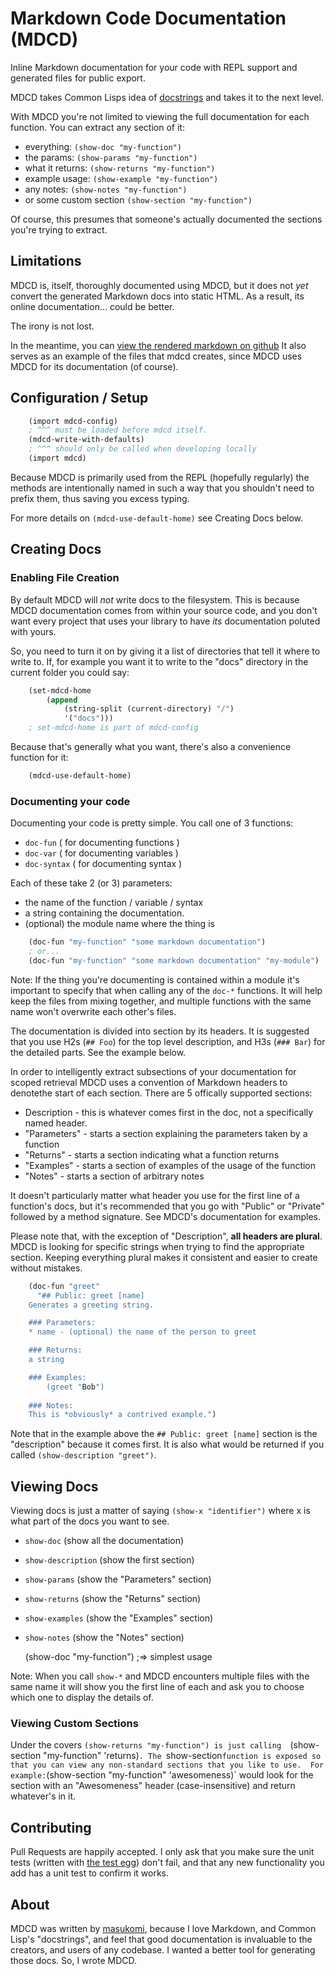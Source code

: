 # Markdown Code Documentation (MDCD)

Inline Markdown documentation for your code with REPL support and generated
files for public export.

MDCD takes Common Lisps idea of [docstrings](http://en.wikipedia.org/wiki/Docstring#Lisp) 
and takes it to the next level. 

With MDCD you're not limited to viewing the full documentation for each function. 
You can extract any section of it: 

* everything: `(show-doc "my-function")`
* the params: `(show-params "my-function")` 
* what it returns: `(show-returns "my-function")`
* example usage: `(show-example "my-function")`
* any notes: `(show-notes "my-function")`
* or some custom section `(show-section "my-function")`

Of course, this presumes that someone's actually documented the sections you're
trying to extract.

## Limitations
MDCD is, itself, thoroughly documented using MDCD, but it does not 
*yet* convert the generated Markdown docs into static HTML. As a 
result, its online documentation... could be better.

The irony is not lost. 

In the meantime, you can [view the rendered markdown on github](https://github.com/masukomi/mdcd/tree/master/docs/functions) It also serves as an example of 
the files that mdcd creates, since MDCD uses MDCD for its documentation (of
course).


## Configuration / Setup

```scheme
	(import mdcd-config) 
	; ^^^ must be loaded before mdcd itself.
	(mdcd-write-with-defaults) 
	; ^^^ should only be called when developing locally
	(import mdcd)
```

Because MDCD is primarily used from the REPL (hopefully regularly)
the methods are intentionally named in such a way that you shouldn't 
need to prefix them, thus saving you excess typing.

For more details on `(mdcd-use-default-home)` see Creating Docs below.


## Creating Docs

### Enabling File Creation
By default MDCD will _not_ write docs to the filesystem. This is because 
MDCD documentation comes from within your source code, and you
don't want every project that uses your library to have _its_ documentation
poluted with yours. 

So, you need to turn it on by giving it a list of directories that tell it
where to write to. If, for example you want it to write to the "docs" 
directory in the current folder you could say: 

```scheme
	(set-mdcd-home 
		(append 
			(string-split (current-directory) "/")
			'("docs")))
	; set-mdcd-home is part of mdcd-config
```

Because that's generally what you want, there's also a convenience function for
it:

```scheme
	(mdcd-use-default-home)
```

### Documenting your code

Documenting your code is pretty simple. You call one of 3 functions: 

* `doc-fun` ( for documenting functions )
* `doc-var` ( for documenting variables )
* `doc-syntax` ( for documenting syntax )

Each of these take 2 (or 3) parameters: 

* the name of the function / variable / syntax
* a string containing the documentation.
* (optional) the module name where the thing is

```scheme
	(doc-fun "my-function" "some markdown documentation")
	; or...
	(doc-fun "my-function" "some markdown documentation" "my-module")
```

Note: If the thing you're documenting is contained within a module it's important
to specify that when calling any of the `doc-*` functions. It will help keep the
files from mixing together, and multiple functions with the same name won't
overwrite each other's files.

The documentation is divided into section by its headers. It is suggested that
you use H2s (`## Foo`) for the top level description, and H3s (`### Bar`) for the detailed parts. See
the example below.

In order to intelligently extract subsections of your documentation for scoped 
retrieval MDCD uses a convention of Markdown headers to denotethe start of each 
section. There are 5 offically supported sections: 

* Description - this is whatever comes first in the doc, not a specifically
  named header.
* "Parameters" - starts a section explaining the parameters
  taken by a function
* "Returns" - starts a section indicating what a function returns
* "Examples" - starts a section of examples of the usage of the function
* "Notes" - starts a section of arbitrary notes

It doesn't particularly matter what header you use for the first 
line of a function's docs, but it's recommended that you go with 
"Public" or "Private" followed by a method signature. See MDCD's 
documentation for examples.

Please note that, with the exception of "Description", **all headers are plural**.
MDCD is looking for specific strings when trying to find the appropriate
section. Keeping everything plural makes it consistent and easier to create
without mistakes.

```scheme
	(doc-fun "greet"
	  "## Public: greet [name]
	Generates a greeting string.

	### Parameters:
	* name - (optional) the name of the person to greet

	### Returns:
	a string

	### Examples:
	    (greet "Bob")
	
	### Notes:
	This is *obviously* a contrived example.")
```

Note that in the example above the `## Public: greet [name]` section is the 
"description" because it comes first. It is also what would be returned if 
you called `(show-description "greet")`.


## Viewing Docs
Viewing docs is just a matter of saying `(show-x "identifier")` where x is what
part of the docs you want to see.

* `show-doc` (show all the documentation)
* `show-description` (show the first section)
* `show-params` (show the "Parameters" section)
* `show-returns` (show the "Returns" section)
* `show-examples` (show the "Examples" section)
* `show-notes` (show the "Notes" section)


	(show-doc "my-function") ;=> simplest usage 

Note: When you call `show-*` and MDCD encounters multiple files with the same 
name it will show you the first line of each and ask you to choose which one to 
display the details of.

### Viewing Custom Sections

Under the covers `(show-returns "my-function") is just calling 
`(show-section "my-function" 'returns)`. The `show-section` function is
exposed so that you can view any non-standard sections that you like to use. 
For example: `(show-section "my-function" 'awesomeness)` would look for the
section with an "Awesomeness" header (case-insensitive) and return whatever's 
in it.


## Contributing
Pull Requests are happily accepted. I only ask that you make sure the unit tests 
(written with [the test egg](http://wiki.call-cc.org/eggref/4/test)) don't fail, 
and that any new functionality you add has a unit test to confirm it works. 

## About
MDCD was written by [masukomi](http://masukomi.org), because I love Markdown,
and Common Lisp's "docstrings", and feel that good documentation is invaluable 
to the creators, and users of any codebase. I wanted a better
tool for generating those docs. So, I wrote MDCD.

